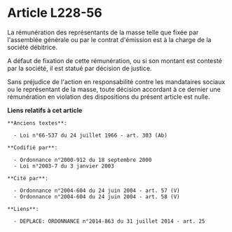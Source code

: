 # Article L228-56

La rémunération des représentants de la masse telle que fixée par l'assemblée générale ou par le contrat d'émission est à la
charge de la société débitrice.

A défaut de fixation de cette rémunération, ou si son montant est contesté par la société, il est statué par décision de
justice.

Sans préjudice de l'action en responsabilité contre les mandataires sociaux ou le représentant de la masse, toute décision
accordant à ce dernier une rémunération en violation des dispositions du présent article est nulle.

**Liens relatifs à cet article**

	**Anciens textes**:

	  - Loi n°66-537 du 24 juillet 1966 - art. 303 (Ab)

	**Codifié par**:

	  - Ordonnance n°2000-912 du 18 septembre 2000
	  - Loi n°2003-7 du 3 janvier 2003

	**Cité par**:

	  - Ordonnance n°2004-604 du 24 juin 2004 - art. 57 (V)
	  - Ordonnance n°2004-604 du 24 juin 2004 - art. 58 (V)

	**Liens**:

	  - DEPLACE: ORDONNANCE n°2014-863 du 31 juillet 2014 - art. 25
